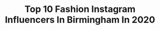 ---
title: Top 10 Fashion Instagram Influencers In Birmingham In 2020
description: >-
  Find top fashion Instagram influencers in Birmingham in 2020. Most popular hashtags: #streetstyle #model #stayhome #styleblogger.
platform: Instagram
profiles:
  - username: "tashadamsx"
    fullname: >-
      Tash Adams
    location: "United Kingdom"
    followers: 21579
    engagement: 450
    commentsToLikes: 0.091820
    id: ck0u640uh106v0i1984sapuos
    verified: false
    hashtags: "#gifted, #makeitpersonal, #idealofsweden, #4dplates"
  - username: "youraverageguystyle"
    fullname: >-
      Adam York
    location: "United Kingdom"
    followers: 74192
    engagement: 155
    commentsToLikes: 0.119891
    id: ck15sohpoe15c0i19fu5td510
    verified: false
    hashtags: "#blogpost, #summerfashion, #fashionmen, #bloggerstyle"
  - username: "daisymay_demetre"
    fullname: >-
      Daisy-May Demetre
    location: "United Kingdom"
    followers: 24283
    engagement: 242
    commentsToLikes: 0.023798
    id: ck0tzuglhrp3i0i19t4wxsu3q
    verified: false
    hashtags: "#catwalkmodels, #thefuture, #amputeesensation, #itvnews"
  - username: "elizas_everyday"
    fullname: >-
      Eliza's_everyday
    location: "United Kingdom"
    followers: 15848
    engagement: 338
    commentsToLikes: 0.408472
    id: ck5bw68vel2m20i11vebkj9bq
    verified: false
    hashtags: "#staypositive, #streetwear, #frenchiesofinstagram, #polkadots"
  - username: "samiya.styles"
    fullname: >-
      • S A M I Y A •
    location: "United Kingdom"
    followers: 12696
    engagement: 488
    commentsToLikes: 0.182197
    id: ck6u2tdzmttul0j71ee09xysh
    verified: false
    hashtags: "#trendsetter, #valentinesoutfit, #desiblogger, #lahoreweddings"
  - username: "thesilvermermaidxo"
    fullname: >-
      K A T I E   P E A K E
    location: "United Kingdom"
    followers: 54794
    engagement: 230
    commentsToLikes: 0.137459
    id: ck0w711o1b83x0i191tm5qxtf
    verified: false
    hashtags: "#ltkshoecrush, #anothermirrorselfie, #stayathomepamper, #stayingathome"
  - username: "carrie_pendle"
    fullname: >-
      CARRIE | Fashion & Lifestyle
    location: "United Kingdom"
    followers: 6382
    engagement: 547
    commentsToLikes: 0.066933
    id: ck5cavwr3e8w40i117gmkij1t
    verified: false
    hashtags: "#stayhome, #pillowchallenge, #bodyposipals, #primark"
  - username: "maddisongregoryx"
    fullname: >-
      
    location: "United Kingdom"
    followers: 7049
    engagement: 603
    commentsToLikes: 0.041988
    id: ck5zsf8abydve0i14ryzqnojr
    verified: false
    hashtags: "#28daysofblackcosplay, #goofyroxanne, #creative, #costumemakeup"
  - username: "beci_bombshellcosplay"
    fullname: >-
      Beci Hemphill 💚💜❤️💙
    location: "United Kingdom"
    followers: 16641
    engagement: 266
    commentsToLikes: 0.034328
    id: ck8t1mw8dwags0j78816tnitt
    verified: false
    hashtags: "#cosplay, #meme, #memes, #memecosplay"
  - username: "iulia_david_photography"
    fullname: >-
      Iulia David
    location: "United Kingdom"
    followers: 66475
    engagement: 449
    commentsToLikes: 0.017919
    id: ck0u1vifey5140i19oyckvt3d
    verified: false
    hashtags: "#pink, #fashion, #makeupartist, #wewillbeatthis"
---